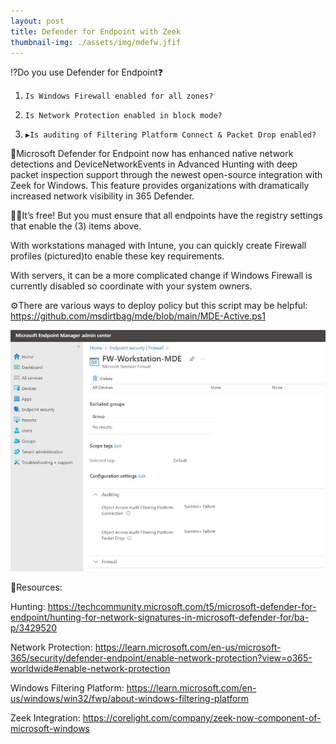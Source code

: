 ```yaml
---
layout: post
title: Defender for Endpoint with Zeek
thumbnail-img: ./assets/img/mdefw.jfif
---
```

⁉️Do you use Defender for Endpoint❓
1.     Is Windows Firewall enabled for all zones?
2.     Is Network Protection enabled in block mode?
3.     ▶️Is auditing of Filtering Platform Connect & Packet Drop enabled?

📣Microsoft Defender for Endpoint now has enhanced native network detections and DeviceNetworkEvents in Advanced Hunting with deep packet inspection support through the newest open-source integration with Zeek for Windows. This feature provides organizations with dramatically increased network visibility in 365 Defender.

🧙‍♂️It’s free! But you must ensure that all endpoints have the registry settings that enable the (3) items above.

With workstations managed with Intune, you can quickly create Firewall profiles (pictured)to enable these key requirements.

With servers, it can be a more complicated change if Windows Firewall is currently disabled so coordinate with your system owners. 

⚙️There are various ways to deploy policy but this script may be helpful: https://github.com/msdirtbag/mde/blob/main/MDE-Active.ps1

![Image](/assets/img/mdefw.jfif)

🎒Resources:

Hunting: https://techcommunity.microsoft.com/t5/microsoft-defender-for-endpoint/hunting-for-network-signatures-in-microsoft-defender-for/ba-p/3429520

Network Protection: https://learn.microsoft.com/en-us/microsoft-365/security/defender-endpoint/enable-network-protection?view=o365-worldwide#enable-network-protection

Windows Filtering Platform: https://learn.microsoft.com/en-us/windows/win32/fwp/about-windows-filtering-platform

Zeek Integration: https://corelight.com/company/zeek-now-component-of-microsoft-windows



